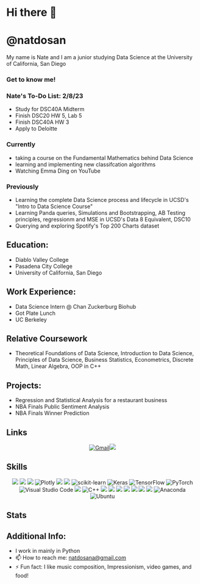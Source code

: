 # Hi there 👋 
# @natdosan

My name is Nate and I am a junior studying Data Science at the University of California, San Diego

### Get to know me!

### Nate's To-Do List: 2/8/23
* Study for DSC40A Midterm
* Finish DSC20 HW 5, Lab 5
* Finish DSC40A HW 3
* Apply to Deloitte

### Currently
* taking a course on the Fundamental Mathematics behind Data Science 
* learning and implementing new classifcation algorithms
* Watching Emma Ding on YouTube

### Previously
* Learning the complete Data Science process and lifecycle in UCSD's "Intro to Data Science Course"
* Learning Panda queries, Simulations and Bootstrapping, AB Testing principles, regressionm and MSE in UCSD's Data 8 Equivalent, DSC10
* Querying and exploring Spotify's Top 200 Charts dataset

## Education:
* Diablo Valley College
* Pasadena City College
* University of California, San Diego

## Work Experience:

* Data Science Intern @ Chan Zuckerburg Biohub
* Got Plate Lunch
* UC Berkeley

## Relative Coursework

* Theoretical Foundations of Data Science, Introduction to Data Science, Principles of Data Science, Business Statistics, Econometrics, Discrete Math, Linear Algebra, OOP in C++

## Projects:

* Regression and Statistical Analysis for a restaurant business
* NBA Finals Public Sentiment Analysis
* NBA Finals Winner Prediction

## Links
<p align="center">
<a href="mailto:natdosana@gmail.com"><img alt="Gmail" src="https://img.shields.io/badge/Gmail-D14836?style=for-the-badge&logo=gmail&logoColor=white"/></a><a href="https://www.linkedin.com/in/natdosan/"><img src="https://img.shields.io/badge/linkedin%20-%230077B5.svg?&style=for-the-badge&logo=linkedin&logoColor=white"/></a>
</p>

## Skills
<p align="center">
<img src="https://img.shields.io/badge/python%20-%2314354C.svg?&style=for-the-badge&logo=python&logoColor=white"/>
<img src="https://img.shields.io/badge/Jupyter%20-%23F37626.svg?&style=for-the-badge&logo=Jupyter&logoColor=white"/>
<img src="https://img.shields.io/badge/pandas%20-%23150458.svg?&style=for-the-badge&logo=pandas&logoColor=white"/>
<img alt="Plotly" src="https://img.shields.io/badge/Plotly-3775A9?style=for-the-badge&logo=plotly&logoColor=white"/>
<img src="https://img.shields.io/badge/numpy%20-%23013243.svg?&style=for-the-badge&logo=numpy&logoColor=white" />
<img src="https://img.shields.io/badge/SciPy-%230C55A5.svg?style=for-the-badge&logo=scipy&logoColor=%white">
<img alt="scikit-learn" src="https://img.shields.io/badge/sklearn-F7931E?style=for-the-badge&logo=scikit-learn&logoColor=white"/>
<img alt="Keras" src="https://img.shields.io/badge/Keras%20-%23D00000.svg?&style=for-the-badge&logo=Keras&logoColor=white"/>
<img alt="TensorFlow" src="https://img.shields.io/badge/TensorFlow%20-%23FF6F00.svg?&style=for-the-badge&logo=TensorFlow&logoColor=white"/>
<img alt="PyTorch" src="https://img.shields.io/badge/PyTorch%20-%23EE4C2C.svg?&style=for-the-badge&logo=PyTorch&logoColor=white"/>
<img alt="Visual Studio Code" src="https://img.shields.io/badge/VisualStudioCode-0078d7.svg?style=for-the-badge&logo=visual-studio-code&logoColor=white"/>
<img src="https://img.shields.io/badge/github%20-%23121011.svg?&style=for-the-badge&logo=github&logoColor=white"/>
<img alt="C++" src="https://img.shields.io/badge/c++-%2300599C.svg?style=for-the-badge&logo=c%2B%2B&logoColor=white"/>
<img src="https://img.shields.io/badge/html5%20-%23E34F26.svg?&style=for-the-badge&logo=html5&logoColor=white"/>
<img src="https://img.shields.io/badge/css3%20-%231572B6.svg?&style=for-the-badge&logo=css3&logoColor=white"/>
<img src="https://img.shields.io/badge/latex%20-%23008080.svg?&style=for-the-badge&logo=latex&logoColor=white"/>
<img src="https://img.shields.io/badge/r-%23276DC3.svg?style=for-the-badge&logo=r&logoColor=white"/>
<img src="https://img.shields.io/badge/Google%20Cloud%20-%234285F4.svg?&style=for-the-badge&logo=google-cloud&logoColor=white"/>
<img src="https://img.shields.io/badge/AWS%20-%23FF9900.svg?&style=for-the-badge&logo=amazon-aws&logoColor=white"/>
<img src="https://img.shields.io/badge/heroku%20-%23430098.svg?&style=for-the-badge&logo=heroku&logoColor=white"/>
<img alt="Anaconda" src="https://img.shields.io/badge/Anaconda-44A833?style=for-the-badge&logo=anaconda&logoColor=white"/>
<img alt="Ubuntu" src="https://img.shields.io/badge/Ubuntu-E95420?style=for-the-badge&logo=ubuntu&logoColor=white"/>
</p>

## Stats


## Additional Info:

* I work in mainly in Python
* 📫 How to reach me: natdosana@gmail.com
* ⚡ Fun fact: I like music composition, Impressionism, video games, and food!
